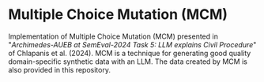 # Multiple Choice Mutation (MCM)
Implementation of Multiple Choice Mutation (MCM) presented in "<em>Archimedes-AUEB at SemEval-2024 Task 5: LLM explains Civil Procedure</em>" of Chlapanis et al. (2024). MCM is a technique for generating good quality domain-specific synthetic data with an LLM. The data created by MCM is also provided in this repository.
